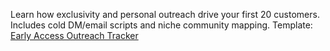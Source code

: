 Learn how exclusivity and personal outreach drive your first 20 customers.
Includes cold DM/email scripts and niche community mapping.
Template: [Early Access Outreach Tracker](../../templates/acquisition/velvet-rope-outreach.xlsx)
